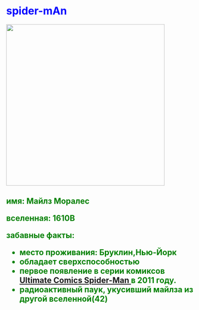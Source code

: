 <html>
<title> человк павк </title>
<head>
<font color="blue">
<h1 align="left">
spider-mAn
</h1>
</font>
</head>
<body background="spiderman.jpg">
<a href="https://youtu.be/Jcz7pvJmt0k?si=p5s2Krzf3xdaRk_Q">
<img src="майлзморалес.webp" width="425" height="434" alt=""/>
</a>
<font color="green">
<h2>
<p><strong>имя:</strong> Майлз Моралес</p>
<p><strong>вселенная:</strong> 1610B</p>
<p><strong>забавные факты:</strong></p>
<ul>
  <li>место проживания: Бруклин,Нью-Йорк</li>
  <li>обладает сверхспособностью</li>
  <li>первое появление в серии комиксов
<a href="https://com-x.life/reader/1727/55050"> 
Ultimate Comics Spider-Man
</a> в 2011 году.</li>
<li>радиоактивный паук, укусивший майлза из другой вселенной(42)</li>
</ul>
</h2>
</font>
</html>
